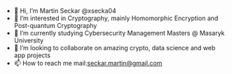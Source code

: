 - 👋 Hi, I’m Martin Seckar @xsecka04
- 👀 I’m interested in Cryptography, mainly Homomorphic Encryption and Post-quantum Cryptography
- 🌱 I’m currently studying Cybersecurity Management Masters @ Masaryk University
- 💞️ I’m looking to collaborate on amazing crypto, data science and web app projects
- 📫 How to reach me mail:seckar.martin@gmail.com

<!---
xsecka04/xsecka04 is a ✨ special ✨ repository because its `README.md` (this file) appears on your GitHub profile.
You can click the Preview link to take a look at your changes.
--->

